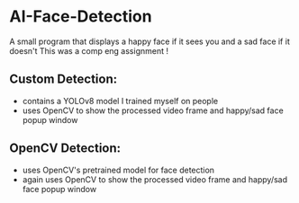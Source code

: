 # AI-Face-Detection
A small program that displays a happy face if it sees you and a sad face if it doesn't
This was a comp eng assignment !

## Custom Detection:
- contains a YOLOv8 model I trained myself on people
- uses OpenCV to show the processed video frame and happy/sad face popup window

## OpenCV Detection:
- uses OpenCV's pretrained model for face detection
- again uses OpenCV to show the processed video frame and happy/sad face popup window

